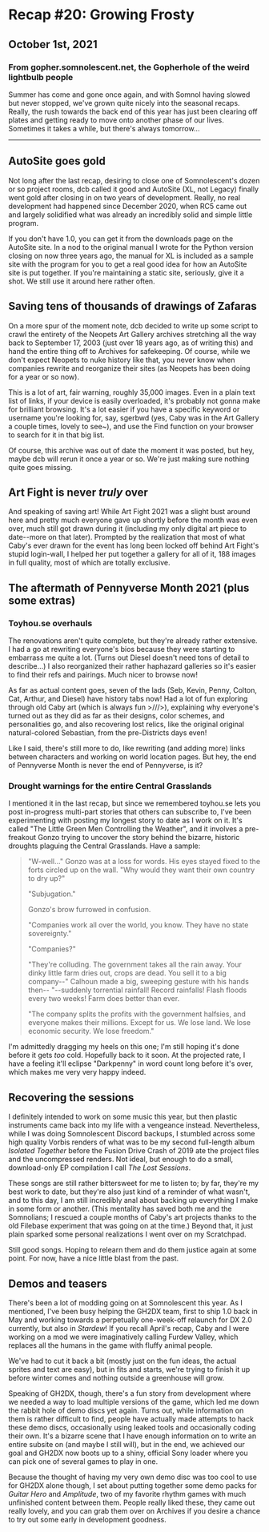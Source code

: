 # Recap #20: Growing Frosty
## October 1st, 2021
### From gopher.somnolescent.net, the Gopherhole of the weird lightbulb people
Summer has come and gone once again, and with Somnol having slowed but never
stopped, we've grown quite nicely into the seasonal recaps. Really, the rush
towards the back end of this year has just been clearing off plates and
getting ready to move onto another phase of our lives. Sometimes it takes a
while, but there's always tomorrow...

---

## AutoSite goes gold
Not long after the last recap, desiring to close one of Somnolescent's dozen
or so project rooms, dcb called it good and AutoSite (XL, not Legacy) finally
went gold after closing in on two years of development. Really, no real
development had happened since December 2020, when RC5 came out and largely
solidified what was already an incredibly solid and simple little program.

If you don't have 1.0, you can get it from the downloads page on the AutoSite
site. In a nod to the original manual I wrote for the Python version closing
on now three years ago, the manual for XL is included as a sample site with
the program for you to get a real good idea for how an AutoSite site is put
together. If you're maintaining a static site, seriously, give it a shot. We
still use it around here rather often.

## Saving tens of thousands of drawings of Zafaras
On a more spur of the moment note, dcb decided to write up some script to
crawl the entirety of the Neopets Art Gallery archives stretching all the way
back to September 17, 2003 (just over 18 years ago, as of writing this) and
hand the entire thing off to Archives for safekeeping. Of course, while we
don't expect Neopets to nuke history like that, you never know when companies
rewrite and reorganize their sites (as Neopets has been doing for a year or
so now).

This is a lot of art, fair warning, roughly 35,000 images. Even in a plain
text list of links, if your device is easily overloaded, it's probably not
gonna make for brilliant browsing. It's a lot easier if you have a specific
keyword or username you're looking for, say, sgerbwd (yes, Caby was in the
Art Gallery a couple times, lovely to see~), and use the Find function on
your browser to search for it in that big list.

Of course, this archive was out of date the moment it was posted, but hey,
maybe dcb will rerun it once a year or so. We're just making sure nothing
quite goes missing.

## Art Fight is never *truly* over
And speaking of saving art! While Art Fight 2021 was a slight bust around
here and pretty much everyone gave up shortly before the month was even
over, much still got drawn during it (including my only digital art piece
to date--more on that later). Prompted by the realization that most of what
Caby's ever drawn for the event has long been locked off behind Art Fight's
stupid login-wall, I helped her put together a gallery for all of it, 188
images in full quality, most of which are totally exclusive.

## The aftermath of Pennyverse Month 2021 (plus some extras)
### Toyhou.se overhauls
The renovations aren't quite complete, but they're already rather extensive.
I had a go at rewriting everyone's bios because they were starting to
embarrass me quite a lot. (Turns out Diesel doesn't need tons of detail to
describe...) I also reorganized their rather haphazard galleries so it's easier
to find their refs and pairings. Much nicer to browse now!

As far as actual content goes, seven of the lads (Seb, Kevin, Penny, Colton,
Cat, Arthur, and Diesel) have history tabs now! Had a lot of fun exploring
through old Caby art (which is always fun >///>), explaining why everyone's
turned out as they did as far as their designs, color schemes, and
personalities go, and also recovering lost relics, like the original original
natural-colored Sebastian, from the pre-Districts days even!

Like I said, there's still more to do, like rewriting (and adding more) links
between characters and working on world location pages. But hey, the end of
Pennyverse Month is never the end of Pennyverse, is it?

### Drought warnings for the entire Central Grasslands
I mentioned it in the last recap, but since we remembered toyhou.se lets you
post in-progress multi-part stories that others can subscribe to, I've been
experimenting with posting my longest story to date as I work on it. It's
called "The Little Green Men Controlling the Weather", and it involves a
pre-freakout Gonzo trying to uncover the story behind the bizarre, historic
droughts plaguing the Central Grasslands. Have a sample:

> "W-well..." Gonzo was at a loss for words. His eyes stayed fixed to the
> forts circled up on the wall. "Why would they want their own country to dry
> up?"
> 
> "Subjugation."
> 
> Gonzo's brow furrowed in confusion.
> 
> "Companies work all over the world, you know. They have no state
> sovereignty."
> 
> "Companies?"
> 
> "They're colluding. The government takes all the rain away. Your dinky
> little farm dries out, crops are dead. You sell it to a big company--"
> Calhoun made a big, sweeping gesture with his hands then-- "--suddenly
> torrential rainfall! Record rainfalls! Flash floods every two weeks! Farm
> does better than ever.
> 
> "The company splits the profits with the government halfsies, and everyone
> makes their millions. Except for us. We lose land. We lose economic
> security. We lose freedom."

I'm admittedly dragging my heels on this one; I'm still hoping it's done
before it gets *too* cold. Hopefully back to it soon. At the projected rate,
I have a feeling it'll eclipse "Darkpenny" in word count long before it's
over, which makes me very very happy indeed.

## Recovering the sessions
I definitely intended to work on some music this year, but then plastic
instruments came back into my life with a vengeance instead. Nevertheless,
while I was doing Somnolescent Discord backups, I stumbled across some high
quality Vorbis renders of what was to be my second full-length album
*Isolated Together* before the Fusion Drive Crash of 2019 ate the project
files and the uncompressed renders. Not ideal, but enough to do a small,
download-only EP compilation I call *The Lost Sessions*.

These songs are still rather bittersweet for me to listen to; by far, they're
my best work to date, but they're also just kind of a reminder of what
wasn't, and to this day, I am still incredibly anal about backing up
everything I make in some form or another. (This mentality has saved both me
and the Somnolians; I rescued a couple months of Caby's art projects thanks
to the old Filebase experiment that was going on at the time.) Beyond that,
it just plain sparked some personal realizations I went over on my
Scratchpad.

Still good songs. Hoping to relearn them and do them justice again at some
point. For now, have a nice little blast from the past.

## Demos and teasers
There's been a lot of modding going on at Somnolescent this year. As I
mentioned, I've been busy helping the GH2DX team, first to ship 1.0 back in
May and working towards a perpetually one-week-off relaunch for DX 2.0
currently, but also in *Stardew*! If you recall April's recap, Caby and I
were working on a mod we were imaginatively calling Furdew Valley, which
replaces all the humans in the game with fluffy animal people.

We've had to cut it back a bit (mostly just on the fun ideas, the actual
sprites and text are easy), but in fits and starts, we're trying to finish it
up before winter comes and nothing outside a greenhouse will grow.

Speaking of GH2DX, though, there's a fun story from development where we
needed a way to load multiple versions of the game, which led me down the
rabbit hole of demo discs yet again. Turns out, while information on them is
rather difficult to find, people have actually made attempts to hack these
demo discs, occasionally using leaked tools and occasionally coding their
own. It's a bizarre scene that I have enough information on to write an
entire subsite on (and maybe I still will), but in the end, we achieved our
goal and GH2DX now boots up to a shiny, official Sony loader where you can
pick one of several games to play in one.

Because the thought of having my very own demo disc was too cool to use for
GH2DX alone though, I set about putting together some demo packs for
*Guitar Hero* and *Amplitude*, two of my favorite rhythm games with much
unfinished content between them. People really liked these, they came out
really lovely, and you can grab them over on Archives if you desire a chance
to try out some early in development goodness.
